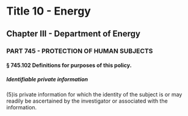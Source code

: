 
# Title 10 - Energy
## Chapter III - Department of Energy
### PART 745 - PROTECTION OF HUMAN SUBJECTS
#### § 745.102 Definitions for purposes of this policy.
##### Identifiable private information

(5)is private information for which the identity of the subject is or may readily be ascertained by the investigator or associated with the information.
